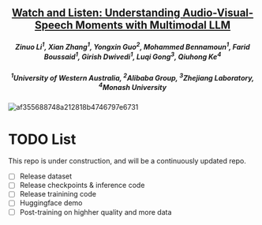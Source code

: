 <h2 align="center"> <a href="https://arxiv.org/pdf/2505.18110">Watch and Listen: Understanding Audio-Visual-Speech Moments with Multimodal LLM</a></h2>
<h5 align="center"> Zinuo Li<sup>1</sup>, Xian Zhang<sup>1</sup>, Yongxin Guo<sup>2</sup>, Mohammed Bennamoun<sup>1</sup>, Farid Boussaid<sup>1</sup>, Girish Dwivedi<sup>1</sup>, Luqi Gong<sup>3</sup>, Qiuhong Ke<sup>4</sup> </h5>
<h5 align="center">  <sup>1</sup>University of Western Australia, <sup>2</sup>Alibaba Group, <sup>3</sup>Zhejiang Laboratory, <sup>4</sup>Monash University </h5>

![af355688748a212818b4746797e6731](https://github.com/user-attachments/assets/fbc89818-b878-4efe-b72c-959f35db169e)

# TODO List
This repo is under construction, and will be a continuously updated repo.
- [ ] Release dataset
- [ ] Release checkpoints & inference code
- [ ] Release trainining code
- [ ] Huggingface demo
- [ ] Post-training on highher quality and more data
